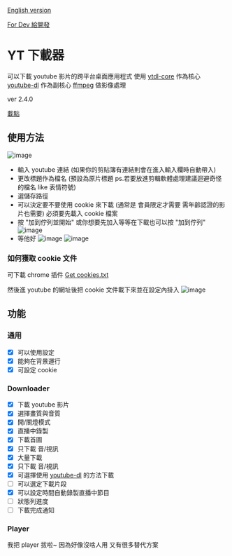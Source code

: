 [English version](/README_en.md)

[For Dev 給開發](/README_dev.md)

# YT 下載器

可以下載 youtube 影片的跨平台桌面應用程式
使用 [ytdl-core]('https://github.com/fent/node-ytdl-core') 作為核心 [youtube-dl]('https://github.com/ytdl-org/youtube-dl') 作為副核心 [ffmpeg]('https://www.ffmpeg.org/') 做影像處理

ver 2.4.0

[載點](https://github.com/7Red4/ytDownloader/releases)

## 使用方法

![image](https://user-images.githubusercontent.com/40208491/135762957-3d458ea7-9fbe-4844-a01f-402c1a339b28.png)

- 輸入 youtube 連結 (如果你的剪貼簿有連結則會在進入輸入欄時自動帶入)
- 更改標題作為檔名 (預設為原片標題 ps.若要放進剪輯軟體處理建議迴避奇怪的檔名 like 表情符號)
- 選儲存路徑
- 可以決定要不要使用 cookie 來下載 (通常是 會員限定才需要 需年齡認證的影片也需要)
  必須要先載入 cookie 檔案
- 按 "加到佇列並開始" 或你想要先加入等等在下載也可以按 "加到佇列"
  ![image](https://user-images.githubusercontent.com/40208491/135763292-341124ea-bac8-41cc-bc07-74288dbed72d.png)
- 等他好
  ![image](https://user-images.githubusercontent.com/40208491/135763312-666ca46b-172f-48f5-ac33-b25367959d1f.png)
  ![image](https://user-images.githubusercontent.com/40208491/135763533-25b37179-fa5f-4725-813a-68a3f5109a16.png)

### 如何獲取 cookie 文件

可下載 chrome 插件 [Get cookies.txt](https://chrome.google.com/webstore/detail/get-cookiestxt/bgaddhkoddajcdgocldbbfleckgcbcid)

然後進 youtube 的網址後把 cookie 文件載下來並在設定內掛入
![image](https://user-images.githubusercontent.com/40208491/135763245-013e46c4-cbd8-44d8-b834-3180a82e57ac.png)

## 功能

### 通用

- [x] 可以使用設定
- [x] 能夠在背景運行
- [x] 可設定 cookie

### Downloader

- [x] 下載 youtube 影片
- [x] 選擇畫質與音質
- [x] 開/關燈模式
- [x] 直播中錄製
- [x] 下載首圖
- [x] 只下載 音/視訊
- [x] 大量下載
- [x] 只下載 音/視訊
- [x] 可選擇使用 [youtube-dl](https://github.com/ytdl-org/youtube-dl) 的方法下載
- [ ] 可以選定下載片段
- [x] 可以設定時間自動錄製直播中節目
- [ ] 狀態列進度
- [ ] 下載完成通知

### Player

我把 player 拔啦~ 因為好像沒啥人用 又有很多替代方案
